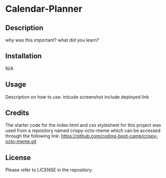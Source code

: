 # Calendar-Planner

## Description

why was this important? what did you learn?

## Installation

N/A

## Usage

Description on how to use.
inlcude screenshot
include deployed link

## Credits

The starter code for the index.html and css stylesheet for this project was used from a repository named crispy-octo-meme which can be accessed through the following link: https://github.com/coding-boot-camp/crispy-octo-meme.git

## License

Please refer to LICENSE in the repository. 